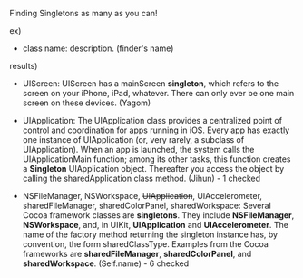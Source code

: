 
Finding Singletons as many as you can!

ex)

- class name: description. (finder's name)

results)
- UIScreen: UIScreen has a mainScreen **singleton**, which refers to the screen on your iPhone, iPad, whatever. 
  There can only ever be one main screen on these devices. (Yagom)

- UIApplication: The UIApplication class provides a centralized point of control and coordination for apps running in iOS. 
Every app has exactly one instance of UIApplication (or, very rarely, a subclass of UIApplication). 
When an app is launched, the system calls the UIApplicationMain function; 
among its other tasks, this function creates a **Singleton** UIApplication object. 
Thereafter you access the object by calling the sharedApplication class method. (Jihun) - 1 checked

- NSFileManager, NSWorkspace, ~~UIApplication~~, UIAccelerometer, sharedFileManager, sharedColorPanel, sharedWorkspace: 
Several Cocoa framework classes are **singletons**. They include **NSFileManager**, **NSWorkspace**, and, in UIKit, **UIApplication** and **UIAccelerometer**. The name of the factory method returning the singleton instance has, by convention, the form sharedClassType. Examples from the Cocoa frameworks are **sharedFileManager**, **sharedColorPanel**, and **sharedWorkspace**. (Self.name) - 6 checked
